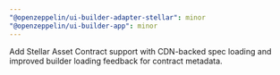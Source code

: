 ```yaml
---
"@openzeppelin/ui-builder-adapter-stellar": minor
"@openzeppelin/ui-builder-app": minor
---
```


Add Stellar Asset Contract support with CDN-backed spec loading and improved builder loading feedback for contract metadata.

